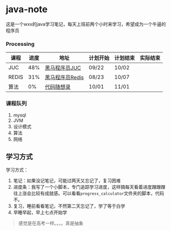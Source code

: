# java-note
这是一个wxx的java学习笔记，每天上班前两个小时来学习，希望成为一个牛逼的程序员

### Processing

| 课程  | 进度 | 地址                                                         | 计划开始 | 计划结束 | 实际结束 |
| ----- | ---- | ------------------------------------------------------------ | -------- | -------- | -------- |
| JUC   | 48%  | [黑马程序员JUC](https://www.bilibili.com/video/BV16J411h7Rd/?p=51) | 09/22    | 10/02    |          |
| REDIS | 31%  | [黑马程序员Redis](https://www.bilibili.com/video/BV1cr4y1671t/?p=62&vd_source=4ecbd74492b814a1f67b90284f57a068) | 08/23    | 10/07    |          |
| 算法  | 0%   | [代码随想录](https://www.bilibili.com/video/BV1fA4y1o715/)   | 10/01    | 11/01    |          |

### 课程队列

1. mysql
2. JVM
4. 设计模式
5. 算法
6. 网络

## 学习方式

学习方式：

1. 笔记：如果没记笔记，可能过两天又忘记了，复习困难
2. 进度条：我写了一个小脚本，专门追踪学习进度，这样搞每天看着进度蹭蹭蹭往上涨会比较有成就感。可以看看`progress_calculator`文件夹的脚本，代码不。
3. 复习，睡前看看笔记，不然第二天忘记了，学了等于白学
4. 早睡早起，早上七点开始学

> 感觉是在高考一样。。。。真是抽象
